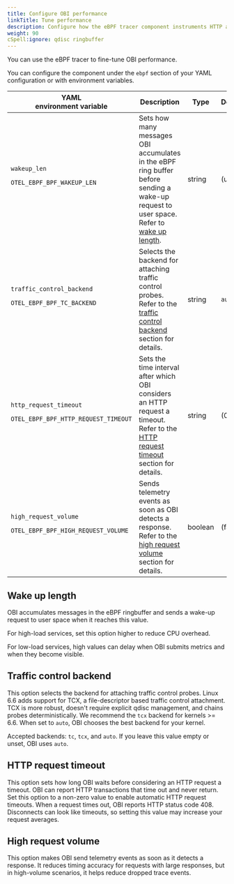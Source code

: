 ```yaml
---
title: Configure OBI performance
linkTitle: Tune performance
description: Configure how the eBPF tracer component instruments HTTP and GRPC services of external processes and creates traces to forward to the next stage of the pipeline.
weight: 90
cSpell:ignore: qdisc ringbuffer
---
```


You can use the eBPF tracer to fine-tune OBI performance.

You can configure the component under the `ebpf` section of your YAML
configuration or with environment variables.

| YAML<br>environment variable                                      | Description                                                                                                                                                                                 | Type    | Default                    |
| ----------------------------------------------------------------- | ------------------------------------------------------------------------------------------------------------------------------------------------------------------------------------------- | ------- | -------------------------- |
| `wakeup_len`<p>`OTEL_EBPF_BPF_WAKEUP_LEN`</p>                     | Sets how many messages OBI accumulates in the eBPF ring buffer before sending a wake-up request to user space. Refer to [wake up length](#wake-up-length).  | string  | (unset) |
| `traffic_control_backend`<p>`OTEL_EBPF_BPF_TC_BACKEND`</p>        | Selects the backend for attaching traffic control probes. Refer to the [traffic control backend](#traffic-control-backend) section for details.             | string  | `auto`                     |
| `http_request_timeout`<p>`OTEL_EBPF_BPF_HTTP_REQUEST_TIMEOUT`</p> | Sets the time interval after which OBI considers an HTTP request a timeout. Refer to the [HTTP request timeout](#http-request-timeout) section for details. | string  | (0ms)   |
| `high_request_volume`<p>`OTEL_EBPF_BPF_HIGH_REQUEST_VOLUME`</p>   | Sends telemetry events as soon as OBI detects a response. Refer to the [high request volume](#high-request-volume) section for details.                     | boolean | (false) |

## Wake up length

OBI accumulates messages in the eBPF ringbuffer and sends a wake-up request to
user space when it reaches this value.

For high-load services, set this option higher to reduce CPU overhead.

For low-load services, high values can delay when OBI submits metrics and when
they become visible.

## Traffic control backend

This option selects the backend for attaching traffic control probes. Linux 6.6
adds support for TCX, a file-descriptor based traffic control attachment. TCX is
more robust, doesn't require explicit qdisc management, and chains probes
deterministically. We recommend the `tcx` backend for kernels >= 6.6. When set
to `auto`, OBI chooses the best backend for your kernel.

Accepted backends: `tc`, `tcx`, and `auto`. If you leave this value empty or
unset, OBI uses `auto`.

## HTTP request timeout

This option sets how long OBI waits before considering an HTTP request a
timeout. OBI can report HTTP transactions that time out and never return. Set
this option to a non-zero value to enable automatic HTTP request timeouts. When
a request times out, OBI reports HTTP status code 408. Disconnects can look like
timeouts, so setting this value may increase your request averages.

## High request volume

This option makes OBI send telemetry events as soon as it detects a response. It
reduces timing accuracy for requests with large responses, but in high-volume
scenarios, it helps reduce dropped trace events.
